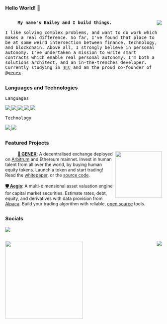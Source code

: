 ### Hello World! 👋

##

<img align="right" src="https://img.icons8.com/ios-filled/100/000000/freedom.png"/>
<samp>
  <p align=”justify” style="text-indent:40px;">
    <b>My name's Bailey and I build things.</b>
    <br/>
    <br/>
    I like solving complex problems, and want to do work which makes a real difference. So far, I've found that place to be at some weird intersection between finance, technology, and blockchain. Above all, I strongly believe in personal autonomy. I've undertaken a mission to write smart contracts which enable real personal autonomy. I'm both a solutions architect, and an in-the-trenches developer. Currently studying in 🇪🇸 and am the proud co-founder of <a href="https://github.com/genex-tech">@genex</a>.
  </p>
</samp>

##

### **Languages and Technologies**
<samp>Languages</samp>
<div float="left">
  <a href="https://www.python.org/">
    <img src="https://img.icons8.com/ios-filled/50/000000/python.png"/>
  </a>

  <a href="https://docs.soliditylang.org/en/v0.8.16/">
    <img src="https://img.icons8.com/ios-filled/50/000000/solidity.png"/>
  </a>

  <a href="https://www.postgresql.org/">
    <img src="https://img.icons8.com/ios-filled/50/000000/postgreesql.png"/>
  </a>

  <a href="https://www.javascript.com/">
   <img src="https://img.icons8.com/ios-filled/50/000000/javascript.png"/>
  </a>

  <a href="https://go.dev/">
   <img src="https://img.icons8.com/ios-filled/50/000000/golang.png"/>
  </a>
</div>

<samp>Technology</samp>
<div float="left">
  <a href="https://ethereum.org/en/">
    <img src="https://img.icons8.com/ios-filled/50/000000/ethereum.png"/>
  </a>

  <a href="https://ubuntu.com/">
   <img src="https://img.icons8.com/ios-filled/50/000000/ubuntu.png"/>
  </a>
</div>

##

### **Featured Projects**

<a href="https://genex.app" align="right">
  <img src="https://github.com/itchysnake/itchysnake/blob/master/rec/black_genex.gif" width="150" align="right"/>
</a>

<p align=”justify” style="text-indent:40px;"> 
  <a href="https://github.com/itchysnake/genex"><b>🌳 GENEX</b></a>: A decentralised exchange deployed on <a href="https://portal.arbitrum.one">Arbitrum</a> and Ethereum mainnet. Invest in human talent from all over the world, by buying human equity tokens. Launch a token and start trading! Read the <a href="https://genex.app/whitepaper">whitepaper</a>, or the <a href="https://github.com/itchysnake/genex">source code</a>.
  <br/><br/>
  <a href="https://github.com/itchysnake/aegis"><b>🛡 Aegis</b></a>: A multi-dimensional asset valuation engine for capital market securities. Estimate rates, debt, equity, and derivatives with data provision from <a href="https://alpaca.markets/">Alpaca</a>. Build your trading algorithm with reliable, <a href="https://github.com/itchysnake/aegis">open source</a> tools.
</p>

##

### **Socials**
<a href="https://www.linkedin.com/in/bailey-de-villiers/">
  <img src="https://img.icons8.com/ios-filled/50/000000/linkedin.png"/>
</a>

##

<img align="left" src="https://cdn.dribbble.com/users/2646423/screenshots/5507196/computer.gif" width="250">
<img align="right" src="https://github-readme-stats.vercel.app/api?username=itchysnake&show_icons=true"/>